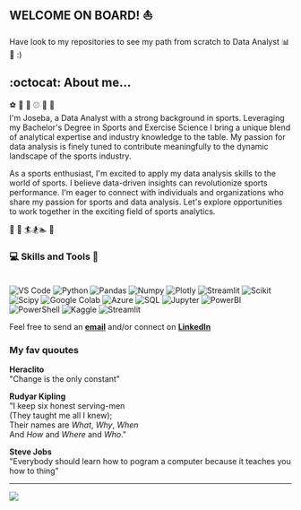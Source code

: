 ## WELCOME ON BOARD! :boat:
Have look to my repositories to see my path from scratch to Data Analyst :bar_chart: :metal: :)


## :octocat: About me... <br>

:soccer: :basketball: :football: :baseball: :rugby_football: :tennis: <br>
I'm Joseba, a Data Analyst with a strong background in sports. Leveraging my Bachelor's Degree in Sports and Exercise Science I bring a unique blend of analytical expertise and industry knowledge to the table. My passion for data analysis is finely tuned to contribute meaningfully to the dynamic landscape of the sports industry.

As a sports enthusiast, I'm excited to apply my data analysis skills to the world of sports. I believe data-driven insights can revolutionize sports performance. I'm eager to connect with individuals and organizations who share my passion for sports and data analysis. Let's explore opportunities to work together in the exciting field of sports analytics.

:bicyclist: :mountain_bicyclist: :surfer::snowboarder::swimmer: :ski:



### 💻 Skills and Tools :mag_right: <br><br>

![VS Code](https://img.shields.io/badge/Visual_Studio_Code-0078D4?style=for-the-badge&logo=visual%20studio%20code&logoColor=white)
![Python](https://img.shields.io/badge/Python-14354C?style=for-the-badge&logo=python&logoColor=white)
![Pandas](https://img.shields.io/badge/pandas-150458.svg?style=for-the-badge&logo=pandas&logoColor=white)
![Numpy](https://img.shields.io/badge/NumPy-013243.svg?style=for-the-badge&logo=NumPy&logoColor=white)
![Plotly](https://img.shields.io/badge/Plotly-3F4F75.svg?style=for-the-badge&logo=Plotly&logoColor=white)
![Streamlit](https://img.shields.io/badge/Streamlit-FF4B4B.svg?style=for-the-badge&logo=Streamlit&logoColor=white)
![Scikit](https://img.shields.io/badge/scikitlearn-F7931E.svg?style=for-the-badge&logo=scikit-learn&logoColor=white)
![Scipy](https://img.shields.io/badge/SciPy-8CAAE6.svg?style=for-the-badge&logo=SciPy&logoColor=white)
![Google Colab](https://img.shields.io/badge/Colab-F9AB00?style=for-the-badge&logo=googlecolab&color=525252)
![Azure](https://img.shields.io/badge/Azure_DevOps-0078D7?style=for-the-badge&logo=azure-devops&logoColor=white)
![SQL](https://img.shields.io/badge/MySQL-005C84?style=for-the-badge&logo=mysql&logoColor=white)
![Jupyter](https://img.shields.io/badge/Jupyter-F37626.svg?&style=for-the-badge&logo=Jupyter&logoColor=white)
![PowerBI](https://img.shields.io/badge/PowerBI-F2C811?style=for-the-badge&logo=Power%20BI&logoColor=white)
![PowerShell](https://img.shields.io/badge/powershell-5391FE?style=for-the-badge&logo=powershell&logoColor=white)
![Kaggle](https://img.shields.io/badge/Kaggle-035a7d?style=for-the-badge&logo=kaggle&logoColor=white)
![Streamlit](https://img.shields.io/badge/Streamlit-FF4B4B.svg?style=for-the-badge&logo=Streamlit&logoColor=white)


Feel free to send an **[email](jmorenoiriarte@gmail.com)** and/or connect on **[LinkedIn](https://www.linkedin.com/in/imjoseba/)**


### My fav quoutes
**Heraclito** <br>
"Change is the only constant"

**Rudyar Kipling**<br>
"I keep six honest serving-men<br>
(They taught me all I knew);<br>
Their names are *What*, *Why*, *When*<br>
And *How* and *Where* and *Who*."<br>

**Steve Jobs**<br>
"Everybody should learn how to pogram a computer because it teaches you how to thing"<br>

---
[![](https://visitcount.itsvg.in/api?id=imjoseba&icon=2&color=0)](https://visitcount.itsvg.in)
